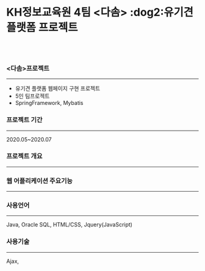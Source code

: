 <br>

<h1> KH정보교육원 4팀 <다솜> :dog2:유기견 플랫폼 프로젝트 </h1>

<br>
<br>

### <다솜>프로젝트
<hr>
<ul>
  <li>유기견 플랫폼 웹페이지 구현 프로젝트</li>
  <li>5인 팀프로젝트</li>
  <li>SpringFramework, Mybatis </li>
</ul> 
 
### 프로젝트 기간
<hr>
2020.05~2020.07

### 프로젝트 개요
<hr>


### 웹 어플리케이션 주요기능
<hr>

### 사용언어
<hr>
Java, Oracle SQL, HTML/CSS, Jquery(JavaScript) 

### 사용기술
<hr>
Ajax, 



